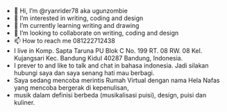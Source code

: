 - 👋 Hi, I’m @ryanrider78 aka ugunzombie
- 👀 I’m interested in writing, coding and design
- 🌱 I’m currently learning writing and drawing
- 💞️ I’m looking to collaborate on writing, coding and design
- 📫 How to reach me 081222712438
- I live in Komp. Sapta Taruna PU Blok C No. 199 RT. 08 RW. 08 Kel. Kujangsari Kec. Bandung Kidul 40287 Bandung, Indonesia. 
- I prever to and like to talk and chat in bahasa indonesia. Jadi silakan hubungi saya dan saya senang hati mau berbagi. 
- Saya sedang mencoba merintis Rumah Virtual dengan nama Hela Nafas yang mencoba bergerak di kepenulisan, 
- musik dalam definisi berbeda (musikalisasi puisi), design, puisi dan kuliner.
<!---
ryanrider78/ryanrider78 is a ✨ special ✨ repository because its `README.md` (this file) appears on your GitHub profile.
You can click the Preview link to take a look at your changes.
--->
